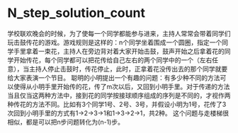# N_step_solution_count
学校联欢晚会的时候，为了使每一个同学都能参与进来，主持人常常会带着同学们玩击鼓传花的游戏。游戏规则是这样的：n个同学坐着围成一个圆圈，指定一个同学手里拿着一束花，主持人在旁边背对着大家开始击鼓，鼓声开始之后拿着花的同学开始传花，每个同学都可以把花传给自己左右的两个同学中的一个（左右任意），当主持人停止击鼓时，传花停止，此时，正拿着花没传出去的那个同学就要给大家表演一个节目。 聪明的小明提出一个有趣的问题：有多少种不同的方法可以使得从小明手里开始传的花，传了m次以后，又回到小明手里。对于传递的方法当且仅当这两种方法中，接到花的同学按接球顺序组成的序列是不同的，才视作两种传花的方法不同。比如有3个同学1号、2号、3号，并假设小明为1号，花传了3次回到小明手里的方式有1->2->3->1和1->3->2->1，共2种。 这个问题与走楼梯很相似，都是可以把n步问题转化为(n-1)步。
